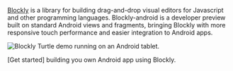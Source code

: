 [Blockly][1] is a library for building drag-and-drop visual editors for
Javascript and other programming languages.  Blockly-android is a
developer preview built on standard Android views and fragments,
bringing Blockly with more responsive touch performance and easier
integration to Android apps.

![Blockly Turtle demo running on an Android tablet.](http://google.github.io/blockly-android/screenshot.png
    "Blockly Turtle demo running on an Android tablet.")

[Get started] building you own Android app using Blockly.

[1]: https://developer.google.com/blockly "Blockly documentation"
[2]: https://developer.google.com/blockly/guides/get-started/android "Blockly for Android developer tutorial"
